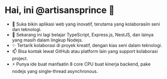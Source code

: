 # Hai, ini @artisansprince 👋

- 👀 Suka bikin aplikasi web yang inovatif, terutama yang kolaborasiin seni dan teknologi.
- 🌱 Sekarang ini lagi belajar TypeScript, Express.js, NestJS, dan lainya yang masih dalam lingkup Nodejs.
- ✨ Tertarik kolaborasi di proyek kreatif, dengan kias seni dalam teknologi.
- 📫 Bisa kontak lewat GitHub atau platform lain yang support kolaborasi project.
- ⚡ Punya ide buat manfaatin 8 core CPU buat kinerja backend, pake nodejs yang single-thread asynchronous.



<!---
artisansprince/artisansprince is a ✨ special ✨ repository because its `README.md` (this file) appears on your GitHub profile.
You can click the Preview link to take a look at your changes.
--->
